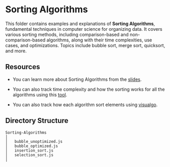 # Sorting Algorithms

This folder contains examples and explanations of **Sorting Algorithms**, fundamental techniques in computer science for organizing data. It covers various sorting methods, including comparison-based and non-comparison-based algorithms, along with their time complexities, use cases, and optimizations. Topics include bubble sort, merge sort, quicksort, and more.

## Resources

- You can learn more about Sorting Algorithms from the [slides](https://cs.slides.com/colt_steele/elementary-sorting-algorithms/fullscreen).

- You can also track time complexity and how the sorting works for all the algorithms using this [tool](https://www.toptal.com/developers/sorting-algorithms).

- You can also track how each algorithm sort elements using [visualgo](https://visualgo.net/en/sorting).

## Directory Structure

```
Sorting-Algorithms
│
│   bubble_unoptimized.js
│   bubble_optimized.js
│   insertion_sort.js
│   selection_sort.js
│
```
